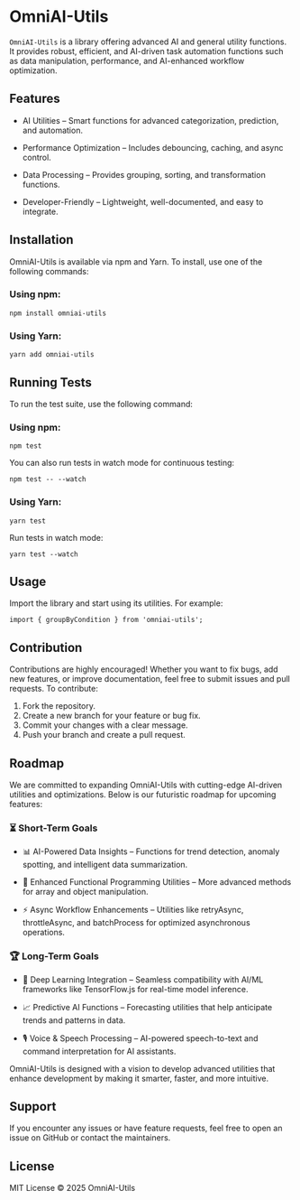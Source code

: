 # OmniAI-Utils
`OmniAI-Utils` is a library offering advanced AI and general utility functions. It provides robust, efficient, and AI-driven task automation functions such as data manipulation, performance, and AI-enhanced workflow optimization.

## Features

* AI Utilities – Smart functions for advanced categorization, prediction, and automation.

* Performance Optimization – Includes debouncing, caching, and async control.

* Data Processing – Provides grouping, sorting, and transformation functions.

* Developer-Friendly – Lightweight, well-documented, and easy to integrate.

## Installation
OmniAI-Utils is available via npm and Yarn. To install, use one of the following commands:

### Using npm:
```
npm install omniai-utils
```

### Using Yarn:
```
yarn add omniai-utils
```

## Running Tests
To run the test suite, use the following command:

### Using npm:

```
npm test
```

You can also run tests in watch mode for continuous testing:
```
npm test -- --watch
```

### Using Yarn:
```
yarn test
```
Run tests in watch mode:
```
yarn test --watch
```

## Usage
Import the library and start using its utilities. For example:

```
import { groupByCondition } from 'omniai-utils';
```

## Contribution
Contributions are highly encouraged! Whether you want to fix bugs, add new features, or improve documentation, feel free to submit issues and pull requests. To contribute:

1. Fork the repository.
2.  Create a new branch for your feature or bug fix.
3.  Commit your changes with a clear message.
4. Push your branch and create a pull request.

## Roadmap
We are committed to expanding OmniAI-Utils with cutting-edge AI-driven utilities and optimizations. Below is our futuristic roadmap for upcoming features:

### ⏳ Short-Term Goals
* 📊 AI-Powered Data Insights – Functions for trend detection, anomaly spotting, and intelligent data summarization.

* 🔄 Enhanced Functional Programming Utilities – More advanced methods for array and object manipulation.

* ⚡ Async Workflow Enhancements – Utilities like retryAsync, throttleAsync, and batchProcess for optimized asynchronous operations.

### 🏆 Long-Term Goals
* 🧠 Deep Learning Integration – Seamless compatibility with AI/ML frameworks like TensorFlow.js for real-time model inference.

* 📈 Predictive AI Functions – Forecasting utilities that help anticipate trends and patterns in data.

* 🎙️ Voice & Speech Processing – AI-powered speech-to-text and command interpretation for AI assistants.

OmniAI-Utils is designed with a vision to develop advanced utilities that enhance development by making it smarter, faster, and more intuitive.

## Support
If you encounter any issues or have feature requests, feel free to open an issue on GitHub or contact the maintainers.

## License
MIT License © 2025 OmniAI-Utils
